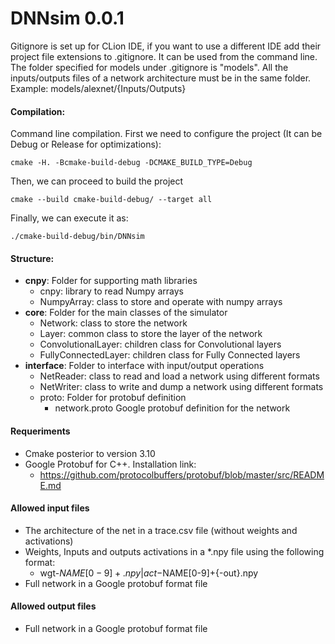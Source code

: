 # DNNsim 0.0.1

Gitignore is set up for CLion IDE, if you want to use a different IDE add their project file extensions to .gitignore. 
It can be used from the command line. The folder specified for models under .gitignore is "models". 
All the inputs/outputs files of a network architecture must be in the same folder. Example: models/alexnet/{Inputs/Outputs}

#### Compilation:
Command line compilation. First we need to configure the project (It can be Debug or Release for optimizations):
    
    cmake -H. -Bcmake-build-debug -DCMAKE_BUILD_TYPE=Debug

Then, we can proceed to build the project

    cmake --build cmake-build-debug/ --target all

Finally, we can execute it as:

    ./cmake-build-debug/bin/DNNsim

#### Structure:
*   **cnpy**: Folder for supporting math libraries
    *   cnpy: library to read Numpy arrays
    *   NumpyArray: class to store and operate with numpy arrays
*   **core**: Folder for the main classes of the simulator
    *   Network: class to store the network
    *   Layer: common class to store the layer of the network
    *   ConvolutionalLayer: children class for Convolutional layers
    *   FullyConnectedLayer: children class for Fully Connected layers
*   **interface**: Folder to interface with input/output operations
    *   NetReader: class to read and load a network using different formats
    *   NetWriter: class to write and dump a network using different formats
    * proto: Folder for protobuf definition
        * network.proto Google protobuf definition for the network
        
#### Requeriments
*   Cmake posterior to version 3.10
*   Google Protobuf for C++. Installation link:
    *   https://github.com/protocolbuffers/protobuf/blob/master/src/README.md

#### Allowed input files

*   The architecture of the net in a trace.csv file (without weights and activations)
*   Weights, Inputs and outputs activations in a *.npy file using the following format:
    *   wgt-$NAME[0-9]+.npy | act-$NAME[0-9]+{-out}.npy
*   Full network in a Google protobuf format file

#### Allowed output files

*   Full network in a Google protobuf format file


[comment]:<> (Current python simulator for Bit-Pragmatic is under:) 
[comment]:<> (*   /aenao-99/delmasl1/cnvlutin-PRA/MIsim/functionalSerial.py)
[comment]:<> (*   /aenao-99/delmasl1/cnvlutin-PRA/MIsim/testSystem.py)



